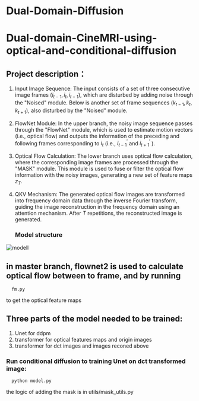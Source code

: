 # Dual-Domain-Diffusion
# Dual-domain-CineMRI-using-optical-and-conditional-diffusion
## Project description：
1. Input Image Sequence: The input consists of a set of three consecutive image frames $\left(i_{t-1}, i_t, i_{t+1}\right)$, which are disturbed by adding noise through the "Noised" module. Below is another set of frame sequences $\left(k_{t-1}, k_t, k_{t+1}\right)$, also disturbed by the "Noised" module.
2. FlowNet Module: In the upper branch, the noisy image sequence passes through the "FlowNet" module, which is used to estimate motion vectors (i.e., optical flow) and outputs the information of the preceding and following frames corresponding to $i_t$ (i.e., $i_{t-1}^{\prime}$ and $i_{t+1}^{\prime}$ ).
3. Optical Flow Calculation: The lower branch uses optical flow calculation, where the corresponding image frames are processed through the "MASK" module. This module is used to fuse or filter the optical flow information with the noisy images, generating a new set of feature maps $z_T$.
4. QKV Mechanism: The generated optical flow images are transformed into frequency domain data through the inverse Fourier transform, guiding the image reconstruction in the frequency domain using an attention mechanism. After $T$ repetitions, the reconstructed image is generated.

   ### Model structure
![modell](https://github.com/user-attachments/assets/195c15f8-3f22-4ae9-b05b-bcb78cc05e82)

## in master branch, flownet2 is used to calculate optical flow between to frame, and by running
      fm.py 
   to get the optical feature maps

## Three parts of the model needed to be trained:
1. Unet for ddpm
2. transformer for optical features maps and origin images
3. transformer for dct images and images reconed above
   

### Run conditional diffusion to training Unet on dct transformed image:
      python model.py

the logic of adding the mask is in utils/mask_utils.py
